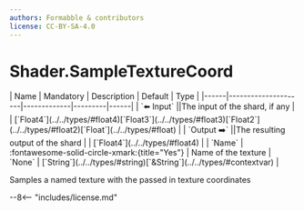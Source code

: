 ```yaml
---
authors: Formabble & contributors
license: CC-BY-SA-4.0
---
```



# Shader.SampleTextureCoord

<div class="sh-parameters" markdown="1">
| Name | Mandatory | Description | Default | Type |
|------|---------------------|-------------|---------|------|
| `⬅️ Input` ||The input of the shard, if any | | [`Float4`](../../types/#float4)[`Float3`](../../types/#float3)[`Float2`](../../types/#float2)[`Float`](../../types/#float) |
| `Output ➡️` ||The resulting output of the shard | | [`Float4`](../../types/#float4) |
| `Name` | :fontawesome-solid-circle-xmark:{title="Yes"}  | Name of the texture | `None` | [`String`](../../types/#string)[`&String`](../../types/#contextvar) |

</div>

Samples a named texture with the passed in texture coordinates

--8<-- "includes/license.md"

